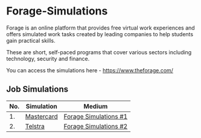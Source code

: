 # Forage-Simulations

Forage is an online platform that provides free virtual work experiences and offers simulated work tasks created by leading companies to help students gain practical skills.

These are short, self-paced programs that cover various sectors including technology, security and finance.

You can access the simulations here - https://www.theforage.com/

## Job Simulations

|No. |Simulation            |Medium                |
|----|----------------------|----------------------|
|1.  |<a href="https://github.com/sai-kantamuneni/Forage-Simulations/tree/main/Mastercard">Mastercard</a>|<a href="https://medium.com/@sai.kantamuneni/0e9f0cc11d3c">Forage Simulations #1</a>|
|2.  |<a href="https://github.com/sai-kantamuneni/Forage-Simulations/tree/main/Telstra">Telstra</a>|<a href="https://medium.com/@sai.kantamuneni/forage-simulations-2-telstra-69fd8437fe14">Forage Simulations #2</a>|
